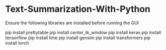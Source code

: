 # Text-Summarization-With-Python
Ensure the following libraries are installed before running the GUI

pip install prettytable
pip install center_tk_window
pip install keras
pip install tensorflow
pip install lime
pip install gensim
pip install transformers
pip install torch
